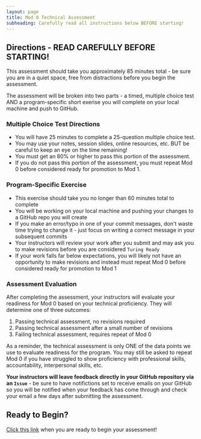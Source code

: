 ```yaml
---
layout: page
title: Mod 0 Technical Assessment
subheading: Carefully read all instructions below BEFORE starting!
---
```

## Directions - READ CAREFULLY BEFORE STARTING!
This assessment should take you approximately 85 minutes total - be sure you are in a quiet space, free from distractions before you begin the assessment.

The assessment will be broken into two parts - a timed, multiple choice test AND a program-specific short exerise you will complete on your local machine and push to GitHub.

### Multiple Choice Test Directions
- You will have 25 minutes to complete a 25-question multiple choice test.
- You may use your notes, session slides, online resources, etc. BUT be careful to keep an eye on the time remaining!
- You must get an 80% or higher to pass this portion of the assessment.
- If you do not pass this portion of the assessment, you must repeat Mod 0 before considered ready for promotion to Mod 1.

### Program-Specific Exercise
- This exercise should take you no longer than 60 minutes total to complete
- You will be working on your local machine and pushing your changes to a GitHub repo you will create
- If you make an error/typo in one of your commit messages, don't waste time trying to change it - just focus on writing a correct message in your subsequent commits
- Your instructors will review your work after you submit and may ask you to make revisions before you are considered `Turing Ready`
- If your work falls far below expectations, you will likely not have an opportunity to make revisions and instead must repeat Mod 0 before considered ready for promotion to Mod 1

### Assessment Evaluation
After completing the assessment, your instructors will evaluate your readiness for Mod 0 based on your technical proficiency. They will determine one of three outcomes:
1. Passing technical assessment, no revisions required
2. Passing technical assessment after a small number of revisions
3. Failing technical assessment, requires repeat of Mod 0

As a reminder, the technical assessment is only ONE of the data points we use to evaluate readiness for the program. You may still be asked to repeat Mod 0 if you have struggled to show proficiency with professional skills, accountability, interpersonal skills, etc.

**Your instructors will leave feedback directly in your GitHub repository via an `Issue`** - be sure to have notifictions set to receive emails on your GitHub so you will be notified when your feedback has come through and check your email a few days after submitting the assessment.

## Ready to Begin?
[Click this link](https://github.com/turingschool/mod0_assessment1) when you are ready to begin your assessment! 

